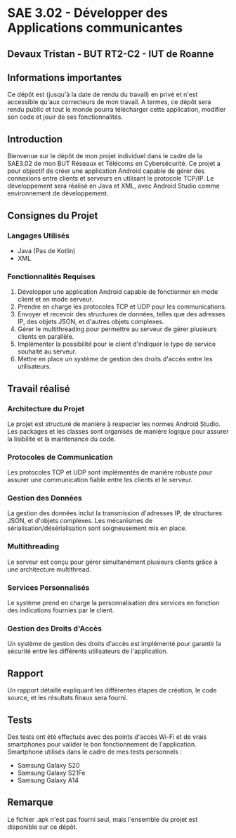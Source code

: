 # SAE 3.02 - Développer des Applications communicantes
## Devaux Tristan - BUT RT2-C2 - IUT de Roanne

## Informations importantes

Ce dépôt est (jusqu'à la date de rendu du travail) en privé et n'est accessible qu'aux correcteurs de mon travail.
A termes, ce dépôt sera rendu public et tout le monde pourra télécharger cette application, modifier son code et jouir de ses fonctionnalités.

## Introduction

Bienvenue sur le dépôt de mon projet individuel dans le cadre de la SAE3.02 de mon BUT Réseaux et Télécoms en Cybersécurité. Ce projet a pour objectif de créer une application Android capable de gérer des connexions entre clients et serveurs en utilisant le protocole TCP/IP. Le développement sera réalisé en Java et XML, avec Android Studio comme environnement de développement.

## Consignes du Projet

### Langages Utilisés
- Java (Pas de Kotlin)
- XML

### Fonctionnalités Requises
1. Développer une application Android capable de fonctionner en mode client et en mode serveur.
2. Prendre en charge les protocoles TCP et UDP pour les communications.
3. Envoyer et recevoir des structures de données, telles que des adresses IP, des objets JSON, et d'autres objets complexes.
4. Gérer le multithreading pour permettre au serveur de gérer plusieurs clients en parallèle.
5. Implémenter la possibilité pour le client d'indiquer le type de service souhaité au serveur.
6. Mettre en place un système de gestion des droits d'accès entre les utilisateurs.

## Travail réalisé

### Architecture du Projet
Le projet est structuré de manière à respecter les normes Android Studio. Les packages et les classes sont organisés de manière logique pour assurer la lisibilité et la maintenance du code.

### Protocoles de Communication
Les protocoles TCP et UDP sont implémentés de manière robuste pour assurer une communication fiable entre les clients et le serveur.

### Gestion des Données
La gestion des données inclut la transmission d'adresses IP, de structures JSON, et d'objets complexes. Les mécanismes de sérialisation/désérialisation sont soigneusement mis en place.

### Multithreading
Le serveur est conçu pour gérer simultanément plusieurs clients grâce à une architecture multithread.

### Services Personnalisés
Le système prend en charge la personnalisation des services en fonction des indications fournies par le client.

### Gestion des Droits d'Accès
Un système de gestion des droits d'accès est implémenté pour garantir la sécurité entre les différents utilisateurs de l'application.

## Rapport

Un rapport détaillé expliquant les différentes étapes de création, le code source, et les résultats finaux sera fourni.

## Tests

Des tests ont été effectués avec des points d'accès Wi-Fi et de vrais smartphones pour valider le bon fonctionnement de l'application.
Smartphone utilisés dans le cadre de mes tests personnels :
- Samsung Galaxy S20
- Samsung Galaxy S21Fe
- Samsung Galaxy A14

## Remarque

Le fichier .apk n'est pas fourni seul, mais l'ensemble du projet est disponible sur ce dépôt.
